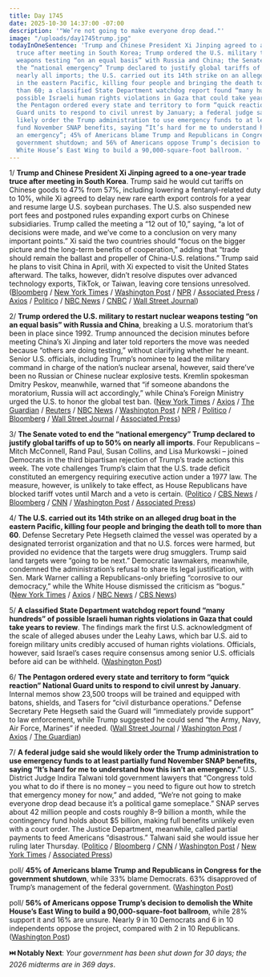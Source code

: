 ```yaml
---
title: Day 1745
date: 2025-10-30 14:37:00 -07:00
description: '"We’re not going to make everyone drop dead."'
image: "/uploads/day1745trump.jpg"
todayInOneSentence: 'Trump and Chinese President Xi Jinping agreed to a one-year trade
  truce after meeting in South Korea; Trump ordered the U.S. military to restart nuclear
  weapons testing “on an equal basis” with Russia and China; the Senate voted to end
  the “national emergency” Trump declared to justify global tariffs of up to 50% on
  nearly all imports; the U.S. carried out its 14th strike on an alleged drug boat
  in the eastern Pacific, killing four people and bringing the death toll to more
  than 60; a classified State Department watchdog report found “many hundreds” of
  possible Israeli human rights violations in Gaza that could take years to review;
  the Pentagon ordered every state and territory to form “quick reaction” National
  Guard units to respond to civil unrest by January; a federal judge said she would
  likely order the Trump administration to use emergency funds to at least partially
  fund November SNAP benefits, saying “It’s hard for me to understand how this isn’t
  an emergency”; 45% of Americans blame Trump and Republicans in Congress for the
  government shutdown; and 56% of Americans oppose Trump’s decision to demolish the
  White House’s East Wing to build a 90,000-square-foot ballroom. '
---
```


1/ **Trump and Chinese President Xi Jinping agreed to a one-year trade truce after meeting in South Korea**. Trump said he would cut tariffs on Chinese goods to 47% from 57%, including lowering a fentanyl-related duty to 10%, while Xi agreed to delay new rare earth export controls for a year and resume large U.S. soybean purchases. The U.S. also suspended new port fees and postponed rules expanding export curbs on Chinese subsidiaries. Trump called the meeting a “12 out of 10,” saying, “a lot of decisions were made, and we’ve come to a conclusion on very many important points.” Xi said the two countries should “focus on the bigger picture and the long-term benefits of cooperation,” adding that “trade should remain the ballast and propeller of China-U.S. relations.” Trump said he plans to visit China in April, with Xi expected to visit the United States afterward. The talks, however, didn’t resolve disputes over advanced technology exports, TikTok, or Taiwan, leaving core tensions unresolved. ([Bloomberg](https://www.bloomberg.com/news/articles/2025-10-30/trump-xi-launch-pivotal-trade-talks-at-south-korea-summit) / [New York Times](https://www.nytimes.com/2025/10/30/business/us-trump-china-xi-trade.html) / [Washington Post](https://www.washingtonpost.com/politics/2025/10/30/trump-xi-meeting-tariff-cuts/) / [NPR](https://www.npr.org/2025/10/30/nx-s1-5590754/trump-china-xi-meeting-lowers-tariffs) / [Associated Press](https://apnews.com/article/trump-xi-china-trade-war-4c19a752c97828246c08f60f0dc54c79) / [Axios](https://www.axios.com/2025/10/30/trump-xi-meeting-trade-agreements) / [Politico](https://www.politico.com/news/2025/10/30/amazing-meeting-trump-touts-progress-on-multiple-fronts-with-china-after-meeting-xi-00629580) / [NBC News](https://www.nbcnews.com/world/asia/us-china-hope-make-progress-tariffs-trump-xi-meet-south-korea-rcna240445) / [CNBC](https://www.cnbc.com/2025/10/30/trump-xi-south-korea-rare-earth-tariff-trade-war-nvidia.html) / [Wall Street Journal](https://www.wsj.com/world/china/u-s-china-truce-brings-little-peace-for-businesses-caught-in-superpower-standoff-d3f1edad))

2/ **Trump ordered the U.S. military to restart nuclear weapons testing “on an equal basis” with Russia and China**, breaking a U.S. moratorium that’s been in place since 1992. Trump announced the decision minutes before meeting China’s Xi Jinping and later told reporters the move was needed because “others are doing testing,” without clarifying whether he meant. Senior U.S. officials, including Trump’s nominee to lead the military command in charge of the nation’s nuclear arsenal, however, said there’ve been no Russian or Chinese nuclear explosive tests. Kremlin spokesman Dmitry Peskov, meanwhile, warned that “if someone abandons the moratorium, Russia will act accordingly,” while China’s Foreign Ministry urged the U.S. to honor the global test ban. ([New York Times](https://www.nytimes.com/2025/10/29/us/politics/trump-nuclear-weapons-testing.html) / [Axios](https://www.axios.com/2025/10/30/nuclear-bomb-testing-trump-china-russia) / [The Guardian](https://www.theguardian.com/us-news/2025/oct/29/trump-pentagon-us-nuclear-weapons) / [Reuters](https://www.reuters.com/world/china/trump-asks-pentagon-immediately-start-testing-us-nuclear-weapons-2025-10-30/) / [NBC News](https://www.nbcnews.com/politics/national-security/trump-orders-pentagon-begin-testing-nuclear-weapons-immediately-rcna240681) / [Washington Post](https://www.washingtonpost.com/politics/2025/10/29/trump-nuclear-test-plans/) / [NPR](https://www.npr.org/2025/10/30/nx-s1-5590818/trump-nuclear-testing) / [Politico](https://www.politico.com/news/2025/10/29/trump-us-nuclear-testing-00629482) / [Bloomberg](https://www.bloomberg.com/news/articles/2025-10-30/trump-says-us-to-begin-testing-nuclear-weapons-on-equal-basis) / [Wall Street Journal](https://www.wsj.com/politics/national-security/trump-says-u-s-will-begin-testing-nuclear-weapons-df02292e) / [Associated Press](https://apnews.com/article/trump-nuclear-weapons-testing-7a4626d2f9f8df62aa250b2acded51fd))

3/ **The Senate voted to end the “national emergency” Trump declared to justify global tariffs of up to 50% on nearly all imports**. Four Republicans – Mitch McConnell, Rand Paul, Susan Collins, and Lisa Murkowski – joined Democrats in the third bipartisan rejection of Trump’s trade actions this week. The vote challenges Trump’s claim that the U.S. trade deficit constituted an emergency requiring executive action under a 1977 law. The measure, however, is unlikely to take effect, as House Republicans have blocked tariff votes until March and a veto is certain. ([Politico](https://www.politico.com/live-updates/2025/10/30/congress/senate-rejects-trumps-global-tariffs-00630111) / [CBS News](https://www.cbsnews.com/news/senate-vote-trump-global-tariffs-emergency/) / [Bloomberg](https://www.bloomberg.com/news/articles/2025-10-29/senate-rebuffs-trump-on-canada-tariffs-amid-gop-dissent-on-trade) / [CNN](https://www.cnn.com/2025/10/30/politics/trump-global-tariffs-senate-rebuke) / [Washington Post](https://www.washingtonpost.com/business/2025/10/30/trump-tariffs-senate-vote/) / [Associated Press](https://apnews.com/article/congress-trump-tariffs-china-525d652549af2fbe2931fa57aeaa32e6))

4/ **The U.S. carried out its 14th strike on an alleged drug boat in the eastern Pacific, killing four people and bringing the death toll to more than 60**. Defense Secretary Pete Hegseth claimed the vessel was operated by a designated terrorist organization and that no U.S. forces were harmed, but provided no evidence that the targets were drug smugglers. Trump said land targets were “going to be next.” Democratic lawmakers, meanwhile, condemned the administration’s refusal to share its legal justification, with Sen. Mark Warner calling a Republicans-only briefing “corrosive to our democracy,” while the White House dismissed the criticism as “bogus.” ([New York Times](https://www.nytimes.com/2025/10/30/us/politics/trump-democrats-boat-strikes.html) / [Axios](https://www.axios.com/2025/10/30/trump-briefing-drug-boat-strikes-democrats-angry) / [NBC News](https://www.nbcnews.com/politics/national-security/pete-hegseth-says-us-military-carried-another-strike-alleged-drug-boat-rcna240671) / [CBS News](https://www.cbsnews.com/news/trump-administration-strikes-another-alleged-drug-boat-pacific-killing-4/))

5/ **A classified State Department watchdog report found “many hundreds” of possible Israeli human rights violations in Gaza that could take years to review**. The findings mark the first U.S. acknowledgment of the scale of alleged abuses under the Leahy Laws, which bar U.S. aid to foreign military units credibly accused of human rights violations. Officials, however, said Israel’s cases require consensus among senior U.S. officials before aid can be withheld. ([Washington Post](https://www.washingtonpost.com/national-security/2025/10/30/state-department-report-israel-gaza-human-rights-violations/))

6/ **The Pentagon ordered every state and territory to form “quick reaction” National Guard units to respond to civil unrest by January**. Internal memos show 23,500 troops will be trained and equipped with batons, shields, and Tasers for “civil disturbance operations.” Defense Secretary Pete Hegseth said the Guard will “immediately provide support” to law enforcement, while Trump suggested he could send “the Army, Navy, Air Force, Marines” if needed. ([Wall Street Journal](https://www.wsj.com/politics/national-security/pentagon-orders-national-guard-to-establish-quick-reaction-forces-for-civil-unrest-riots-f602b193) / [Washington Post](https://www.washingtonpost.com/national-security/2025/10/30/pentagon-national-guard-quick-reaction-force/) / [Axios](https://www.axios.com/2025/10/30/national-guard-quick-reaction-forces-civil-unrest) / [The Guardian](https://www.theguardian.com/us-news/2025/oct/29/pentagon-memo-quick-reaction-forces))

7/ **A federal judge said she would likely order the Trump administration to use emergency funds to at least partially fund November SNAP benefits, saying “It’s hard for me to understand how this isn’t an emergency.”** U.S. District Judge Indira Talwani told government lawyers that “Congress told you what to do if there is no money – you need to figure out how to stretch that emergency money for now,” and added, “We’re not going to make everyone drop dead because it’s a political game someplace.” SNAP serves about 42 million people and costs roughly $8–$9 billion a month, while the contingency fund holds about $5 billion, making full benefits unlikely even with a court order. The Justice Department, meanwhile, called partial payments to feed Americans “disastrous.” Talwani said she would issue her ruling later Thursday. ([Politico](https://www.politico.com/news/2025/10/30/trump-administration-snap-food-aid-lawsuit-shutdown-00630133) / [Bloomberg](https://www.bloomberg.com/news/articles/2025-10-30/food-aid-for-millions-at-risk-as-senators-leave-for-long-weekend) / [CNN](https://www.cnn.com/2025/10/30/politics/boston-judge-intervene-snap-payments) / [Washington Post](https://www.washingtonpost.com/politics/2025/10/30/snap-funds-government-shutdown/) / [New York Times](https://www.nytimes.com/2025/10/30/us/politics/food-stamps-shutdown.html) / [Associated Press](https://apnews.com/article/snap-food-aid-ruling-shutdown-trump-09f9807264385f0beab61a68dcbbdd66))

poll/ **45% of Americans blame Trump and Republicans in Congress for the government shutdown**, while 33% blame Democrats. 63% disapproved of Trump’s management of the federal government. ([Washington Post](https://www.washingtonpost.com/politics/2025/10/30/trump-shutdown-blame-poll/))

poll/ **56% of Americans oppose Trump’s decision to demolish the White House’s East Wing to build a 90,000-square-foot ballroom**, while 28% support it and 16% are unsure. Nearly 9 in 10 Democrats and 6 in 10 independents oppose the project, compared with 2 in 10 Republicans. ([Washington Post](https://www.washingtonpost.com/politics/2025/10/30/trump-east-wing-demolition-poll/))

**⏭️ Notably Next**: *Your government has been shut down for 30 days; the 2026 midterms are in 369 days*.